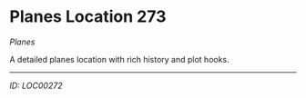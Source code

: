 # Planes Location 273

*Planes*

A detailed planes location with rich history and plot hooks.

---
*ID: LOC00272*